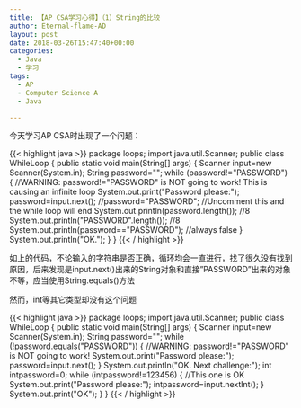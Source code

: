 ```yaml
---
title: 【AP CSA学习心得】（1）String的比较
author: Eternal-flame-AD
layout: post
date: 2018-03-26T15:47:40+00:00
categories:
  - Java
  - 学习
tags:
  - AP
  - Computer Science A
  - Java

---
```

今天学习AP CSA时出现了一个问题：

{{< highlight java >}}
package loops;
import java.util.Scanner;
public class WhileLoop {
    public static void main(String[] args) {
        Scanner input=new Scanner(System.in);
        String password="";
        while (password!="PASSWORD") {  //WARNING: password!="PASSWORD" is NOT going to work! This is causing an infinite loop
            System.out.print("Password please:");
            password=input.next();
            //password="PASSWORD"; //Uncomment this and the while loop will end
            System.out.println(password.length()); //8
            System.out.println("PASSWORD".length()); //8
            System.out.println(password=="PASSWORD"); //always false
        }
        System.out.println("OK.");
    }
}
{{< / highlight >}}

如上的代码，不论输入的字符串是否正确，循环均会一直进行，找了很久没有找到原因，后来发现是input.next()出来的String对象和直接&#8221;PASSWORD&#8221;出来的对象不等，应当使用String.equals()方法

然而，int等其它类型却没有这个问题

{{< highlight java >}}
package loops;
import java.util.Scanner;
public class WhileLoop {
    public static void main(String[] args) {
        Scanner input=new Scanner(System.in);
        String password="";
        while (!password.equals("PASSWORD")) {  //WARNING: password!="PASSWORD" is NOT going to work!
            System.out.print("Password please:");
            password=input.next();
        }
        System.out.println("OK. Next challenge:");
        int intpassword=0;
        while (intpassword!=123456) {  //This one is OK
            System.out.print("Password please:");
            intpassword=input.nextInt();
        }
        System.out.print("OK");
    }
}
{{< / highlight >}}